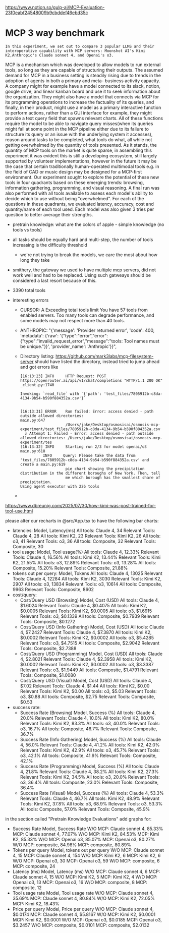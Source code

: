 https://www.notion.so/gulp-ai/MCP-Evaluation-23f0eabf24548009b9cbddef46ebd35c


# MCP 3 way benchmark

    In this experiment, we set out to compare 3 popular LLMS and their interoperative capability with MCP servers: Moonshot AI's Kimi K2,Anthropic's Claude sonnet 4, and Openai's o3.

MCP is a mechanism which was developed to allow models to run external tools, so long as they are capable of structuring their outputs. The assumed demand for MCP in a business setting is steadily rising due to trends in the adoption of agents in both a primary and meta- business activity capacity. A company might for example have a model connected to its slack, notion, google drive, and linear kanban board and use it to seek information about the organization. They might also have a model that connects via MCP for its programming operations to increase the factuality of its queries, and finally, in their product, might use a model as a primary interactive function to perform actions, rather than a GUI interface for example, they might provide a text query field that spawns relevant charts. All of these functions require the model to be able to navigate query misses(when its queries might fail at some point in the MCP pipeline either due to its failure to structure its query or an issue with the underlying system it accesses), reason around tasks to be completed, what tools do what, all while not getting overwhelmed by the quantity of tools presented.
As it stands, the quantity of MCP tools on the market is quite sparse, in assembling this experiment it was evident this is still a developing ecosystem, still largely supported by volunteer implementations, however in the future it may be the case that certain traditionally human-operated multimodal tools e.g. in the field of CAD or music design may be designed for a MCP-first environment. Our experiment sought to explore the potential of these new tools in four quadrants based on these emerging trends: browsing, information gathering, programming, and visual reasoning. A final run was also performed with all tools available to assess each model's ability to decide which to use without being "overwhelmed". For each of the questions in these quadrants, we evaluated latency, accuracy, cost and quantity/name of each tool used. Each model was also given 3 tries per question to better average their strengths.

- pretrain knowledge: what are the colors of apple - simple knowledge (no tools vs tools)
- all tasks should be equally hard and multi-step, the number of tools increasing is the difficulty threshold
  - we're not trying to break the models, we care the most about how long they take
- smithery, the gateway we used to have multiple mcp servers, did not work well and had to be replaced. Using such gatweays should be considered a last resort because of this.

- 3390 total tools

- interesting errors

  - CURSOR: A Exceeding total tools limit
    You have 57 tools from enabled servers. Too many tools can degrade performance, and some models may not respect more than 40 tools.
  - ANTHROPIC: "{'message': 'Provider returned error', 'code': 400, 'metadata': {'raw': '{\"type\":\"error\",\"error\":{\"type\":\"invalid_request_error\",\"message\":\"tools: Tool names must be unique.\"}}', 'provider_name': 'Anthropic'}}",
  - Directory listing: https://github.com/mark3labs/mcp-filesystem-server
    should have listed the directory, instead tried to jump ahead and got errors like

    ```
    [16:13:23] INFO     HTTP Request: POST https://openrouter.ai/api/v1/chat/completions "HTTP/1.1 200 OK"              _client.py:1740

    Invoking: `read_file` with `{'path': 'test_files/7805912b-c8da-4134-9b54-b590f884352a.csv'}`


    [16:13:31] ERROR    Run failed: Error: access denied - path outside allowed directories:                                main.py:647
                        /Users/jake/Desktop/osmosisai/osmosis-mcp-experiment/test_files/7805912b-c8da-4134-9b54-b590f884352a.csv
      ✗ Attempt 1: Failed - Error: access denied - path outside allowed directories: /Users/jake/Desktop/osmosisai/osmosis-mcp-experiment/tes
    [16:13:32] INFO     Starting run 2/3 for model openai/o3                                                                main.py:618
              INFO     Query: Please take the data from 'test_files/7805912b-c8da-4134-9b54-b590f884352a.csv' and create a main.py:619
                        pie chart showing the precipitation distribution in the different boroughs of New York. Then, tell
                        me which borough has the smallest share of precipitation.
    Using agent executor with 226 tools
    ```

  -
https://www.dbreunig.com/2025/07/30/how-kimi-was-post-trained-for-tool-use.html






please alter our recharts in @src/App.tsx to have the following bar charts:
- latencies:
    Model, Latency(ms)
    All tools: Claude 4,	34
    Relevant Tools: Claude 4,	28
    All tools: Kimi K2,	23
    Relevant Tools: Kimi K2,	26
    All tools: o3,	41
    Relevant Tools: o3,	36
    All tools: Composite,	32
    Relevant Tools: Composite,	30
- tool usage:
    Model, Tool usage(%)
    All tools: Claude 4,	12.33%
    Relevant Tools: Claude 4,	16.56%
    All tools: Kimi K2,	13.44%
    Relevant Tools: Kimi K2,	21.55%
    All tools: o3,	12.89%
    Relevant Tools: o3,	13.28%
    All tools: Composite,	15.20%
    Relevant Tools: Composite,	21.88%
- tokens out per query:
    Model, Tokens
    All tools: Claude 4,	13025
    Relevant Tools: Claude 4,	12284
    All tools: Kimi K2,	3030
    Relevant Tools: Kimi K2,	2907
    All tools: o3,	13834
    Relevant Tools: o3,	10614
    All tools: Composite,	9963
    Relevant Tools: Composite,	8602
- cost/query:
    - Cost/Query USD (Browsing)
        Model, Cost (USD)
        All tools: Claude 4,	$1.6024
        Relevant Tools: Claude 4,	$0.4075
        All tools: Kimi K2,	$0.0005
        Relevant Tools: Kimi K2,	$0.0005
        All tools: o3,	$1.6915
        Relevant Tools: o3,	$0.1339
        All tools: Composite,	$0.7939
        Relevant Tools: Composite,	$0.1272
    - Cost/Query USD (Info Gathering)
        Model, Cost (USD)
        All tools: Claude 4,	$7.2427
        Relevant Tools: Claude 4,	$7.3870
        All tools: Kimi K2,	$0.0002
        Relevant Tools: Kimi K2,	$0.0002
        All tools: o3,	$5.4285
        Relevant Tools: o3,	$4.7515
        All tools: Composite,	$2.9042
        Relevant Tools: Composite,	$2.7388
    - Cost/Query USD (Programming)
        Model, Cost (USD)
        All tools: Claude 4,	$2.8021
        Relevant Tools: Claude 4,	$2.3958
        All tools: Kimi K2,	$0.0002
        Relevant Tools: Kimi K2,	$0.0002
        All tools: o3,	$3.3387
        Relevant Tools: o3,	$1.9449
        All tools: Composite,	$1.4791
        Relevant Tools: Composite,	$1.0080
    - Cost/Query USD (Visual)
        Model, Cost (USD)
        All tools: Claude 4,	$7.02
        Relevant Tools: Claude 4,	$1.44
        All tools: Kimi K2,	$0.00
        Relevant Tools: Kimi K2,	$0.00
        All tools: o3,	$5.03
        Relevant Tools: o3,	$0.88
        All tools: Composite,	$2.75
        Relevant Tools: Composite,	$0.53
- success rate:
  - Success Rate (Browsing)
    	Model, Success (%)
      All tools: Claude 4,	20.0%
      Relevant Tools: Claude 4,	10.0%
      All tools: Kimi K2,	80.0%
      Relevant Tools: Kimi K2,	83.3%
      All tools: o3,	40.0%
      Relevant Tools: o3,	16.7%
      All tools: Composite,	46.7%
      Relevant Tools: Composite,	36.7%
  - Success Rate (Info Gathering)
    	Model, Success (%)
      All tools: Claude 4,	56.0%
      Relevant Tools: Claude 4,	41.2%
      All tools: Kimi K2,	42.0%
      Relevant Tools: Kimi K2,	42.9%
      All tools: o3,	45.7%
      Relevant Tools: o3,	42.1%
      All tools: Composite,	41.9%
      Relevant Tools: Composite,	42.1%
  - Success Rate (Programming)
    	Model, Success (%)
      All tools: Claude 4,	21.8%
      Relevant Tools: Claude 4,	38.2%
      All tools: Kimi K2,	27.3%
      Relevant Tools: Kimi K2,	34.5%
      All tools: o3,	20.0%
      Relevant Tools: o3,	36.4%
      All tools: Composite,	23.0%
      Relevant Tools: Composite,	36.4%
  - Success Rate (Visual)
      Model, Success (%)
      All tools: Claude 4,	53.3%
      Relevant Tools: Claude 4,	46.7%
      All tools: Kimi K2,	48.9%
      Relevant Tools: Kimi K2,	37.8%
      All tools: o3,	68.9%
      Relevant Tools: o3,	53.3%
      All tools: Composite,	57.0%
      Relevant Tools: Composite,	45.9%



in the section called "Pretrain Knowledge Evaluations" add graphs for:
- Success Rate
    Model, Success Rate
    W/O MCP: Claude sonnet 4, 85.33%
    MCP: Claude sonnet 4, 77.07%
    W/O MCP: Kimi K2, 84.53%
    MCP: Kimi K2, 85.33%
    W/O MCP: Openai o3, 85.07%
    MCP: Openai o3, 80.27%
    W/O MCP: composite, 84.98%
    MCP: composite, 80.89%
- Tokens per query
    Model, tokens out per query
    W/O MCP: Claude sonnet 4, 15
    MCP: Claude sonnet 4, 154
    W/O MCP: Kimi K2, 6
    MCP: Kimi K2, 6
    W/O MCP: Openai o3, 30
    MCP: Openai o3, 59
    W/O MCP: composite, 6
    MCP: composite, 24
- Latency (ms)
    Model, Latency (ms)
    W/O MCP: Claude sonnet 4, 6
    MCP: Claude sonnet 4, 15
    W/O MCP: Kimi K2, 5
    MCP: Kimi K2, 4
    W/O MCP: Openai o3, 13
    MCP: Openai o3, 16
    W/O MCP: composite, 8
    MCP: composite, 12
- Tool usage rate
    Model, Tool usage rate
    W/O MCP: Claude sonnet 4, 35.69%
    MCP: Claude sonnet 4, 80.84%
    W/O MCP: Kimi K2, 72.05%
    MCP: Kimi K2, 18.43%
- Price per query
    Model, Price per query
    W/O MCP: Claude sonnet 4, $0.0174
    MCP: Claude sonnet 4, $5.8167
    W/O MCP: Kimi K2, $0.0001
    MCP: Kimi K2, $0.0001
    W/O MCP: Openai o3, $0.0185
    MCP: Openai o3, $3.2457
    W/O MCP: composite, $0.0101
    MCP: composite, $2.0132
